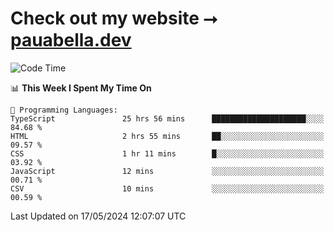 # Check out my website ⭢ [pauabella.dev](https://pauabella.dev)

<!--START_SECTION:waka-->
![Code Time](http://img.shields.io/badge/Code%20Time-3%2C349%20hrs%2035%20mins-blue)

📊 **This Week I Spent My Time On** 

```text
💬 Programming Languages: 
TypeScript               25 hrs 56 mins      █████████████████████░░░░   84.68 % 
HTML                     2 hrs 55 mins       ██░░░░░░░░░░░░░░░░░░░░░░░   09.57 % 
CSS                      1 hr 11 mins        █░░░░░░░░░░░░░░░░░░░░░░░░   03.92 % 
JavaScript               12 mins             ░░░░░░░░░░░░░░░░░░░░░░░░░   00.71 % 
CSV                      10 mins             ░░░░░░░░░░░░░░░░░░░░░░░░░   00.59 % 
```


 Last Updated on 17/05/2024 12:07:07 UTC
<!--END_SECTION:waka-->
